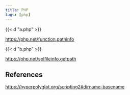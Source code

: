 ```yaml
---
title: PHP
tags: [php]
---
```


{{< d "a.php" >}}

<https://php.net/function.pathinfo>

{{< d "b.php" >}}

<https://php.net/splfileinfo.getpath>

## References

<https://hyperpolyglot.org/scripting2#dirname-basename>
